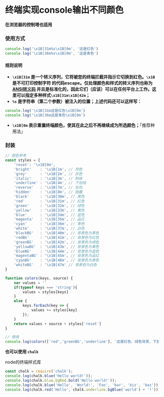 
# 终端实现console输出不同颜色


**在浏览器的控制塔也适用**

### 使用方式

```javascript
console.log('\x1B[31m%s\x1B[0m', '这是红色')
console.log('\x1B[36m%s\x1B[0m', '这是青色')
```



#### 规则说明

- **`\x1B[31m` 是一个转义序列，它将被您的终端拦截并指示它切换到红色。`\x1B`是不可打印控制字符 的代码escape。仅处理颜色和样式的转义序列也称为 [ANSI转义码](https://en.wikipedia.org/wiki/ANSI_escape_code#Colors) 并且是标准化的，因此它们（应该）可以在任何平台上工作。这里可以指定多种样式`\x1B[31m\x1B[42m`；**
- **`%s` 是字符串（第二个参数）被注入的位置；上述代码还可以这样写：**

```javascript
console.log('\x1B[31m这是红色\x1B[0m')
console.log('\x1B[36m这是青色\x1B[0m')
```

- **`\x1B[0m` 表示重置终端颜色，使其在此之后不再继续成为所选颜色；**「推荐种用法」



### 封装

```javascript
// 颜色参考
const styles = {
    'reset': '\x1B[0m',
    'bright'    : '\x1B[1m', // 亮色
    'grey'      : '\x1B[2m', // 灰色
    'italic'    : '\x1B[3m', // 斜体
    'underline' : '\x1B[4m', // 下划线
    'reverse'   : '\x1B[7m', // 反向
    'hidden'    : '\x1B[8m', // 隐藏
    'black'     : '\x1B[30m', // 黑色
    'red'       : '\x1B[31m', // 红色
    'green'     : '\x1B[32m', // 绿色
    'yellow'    : '\x1B[33m', // 黄色
    'blue'      : '\x1B[34m', // 蓝色
    'magenta'   : '\x1B[35m', // 品红
    'cyan'      : '\x1B[36m', // 青色
    'white'     : '\x1B[37m', // 白色
    'blackBG'   : '\x1B[40m', // 背景色为黑色
    'redBG'     : '\x1B[41m', // 背景色为红色
    'greenBG'   : '\x1B[42m', // 背景色为绿色
    'yellowBG'  : '\x1B[43m', // 背景色为黄色
    'blueBG'    : '\x1B[44m', // 背景色为蓝色
    'magentaBG' : '\x1B[45m', // 背景色为品红
    'cyanBG'    : '\x1B[46m', // 背景色为青色
    'whiteBG'   : '\x1B[47m' // 背景色为白色
}

function colors(keys, source) {
    var values = ''
    if(typeof keys === 'string'){
        values = styles[keys]
    }
    else {
        keys.forEach(key => {
            values += styles[key]
        });
    }
    return values + source + styles['reset']
}

// 使用
console.log(colors(['red','greenBG','underline'], '这是红色、绿色背景、下划线'))
```

**也可以使用 `chalk`** 

node的终端样式库

```js
const chalk = require('chalk');
console.log(chalk.blue('Hello world!'));
console.log(chalk.blue.bgRed.bold('Hello world!'));
console.log(chalk.blue('Hello', 'World!', 'Foo', 'bar', 'biz', 'baz'));
console.log(chalk.red('Hello', chalk.underline.bgBlue('world') + '!'));
```
